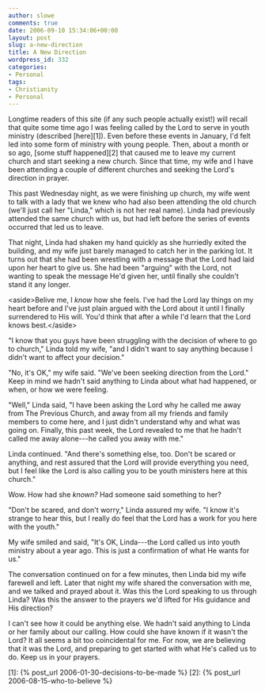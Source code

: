 ```yaml
---
author: slowe
comments: true
date: 2006-09-10 15:34:06+00:00
layout: post
slug: a-new-direction
title: A New Direction
wordpress_id: 332
categories:
- Personal
tags:
- Christianity
- Personal
---
```


Longtime readers of this site (if any such people actually exist!) will recall that quite some time ago I was feeling called by the Lord to serve in youth ministry (described [here][1]). Even before these events in January, I'd felt led into some form of ministry with young people. Then, about a month or so ago, [some stuff happened][2] that caused me to leave my current church and start seeking a new church. Since that time, my wife and I have been attending a couple of different churches and seeking the Lord's direction in prayer.

This past Wednesday night, as we were finishing up church, my wife went to talk with a lady that we knew who had also been attending the old church (we'll just call her "Linda," which is not her real name). Linda had previously attended the same church with us, but had left before the series of events occurred that led us to leave.

That night, Linda had shaken my hand quickly as she hurriedly exited the building, and my wife just barely managed to catch her in the parking lot. It turns out that she had been wrestling with a message that the Lord had laid upon her heart to give us. She had been "arguing" with the Lord, not wanting to speak the message He'd given her, until finally she couldn't stand it any longer.

&lt;aside&gt;Belive me, I _know_ how she feels. I've had the Lord lay things on my heart before and I've just plain argued with the Lord about it until I finally surrendered to His will. You'd think that after a while I'd learn that the Lord knows best.&lt;/aside&gt;

"I know that you guys have been struggling with the decision of where to go to church," Linda told my wife, "and I didn't want to say anything because I didn't want to affect your decision."

"No, it's OK," my wife said. "We've been seeking direction from the Lord." Keep in mind we hadn't said anything to Linda about what had happened, or when, or how we were feeling.

"Well," Linda said, "I have been asking the Lord why he called me away from The Previous Church, and away from all my friends and family members to come here, and I just didn't understand why and what was going on. Finally, this past week, the Lord revealed to me that he hadn't called me away alone---he called you away with me."

Linda continued. "And there's something else, too. Don't be scared or anything, and rest assured that the Lord will provide everything you need, but I feel like the Lord is also calling you to be youth ministers here at this church."

Wow. How had she _known?_ Had someone said something to her?

"Don't be scared, and don't worry," Linda assured my wife. "I know it's strange to hear this, but I really do feel that the Lord has a work for you here with the youth."

My wife smiled and said, "It's OK, Linda---the Lord called us into youth ministry about a year ago. This is just a confirmation of what He wants for us."

The conversation continued on for a few minutes, then Linda bid my wife farewell and left. Later that night my wife shared the conversation with me, and we talked and prayed about it. Was this the Lord speaking to us through Linda? Was this the answer to the prayers we'd lifted for His guidance and His direction?

I can't see how it could be anything else. We hadn't said anything to Linda or her family about our calling. How could she have known if it wasn't the Lord? It all seems a bit too coincidental for me. For now, we are believing that it was the Lord, and preparing to get started with what He's called us to do. Keep us in your prayers.

[1]: {% post_url 2006-01-30-decisions-to-be-made %}
[2]: {% post_url 2006-08-15-who-to-believe %}
